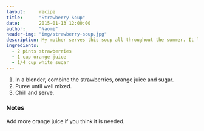 ```yaml
---
layout:     recipe
title:      "Strawberry Soup"
date:       2015-01-13 12:00:00
author:     "Naomi"
header-img: "img/strawberry-soup.jpg"
description: My mother serves this soup all throughout the summer. It looks beautiful topped with a slice of strawberry and a mint leaf.
ingredients:
  - 2 pints strawberries
  - 1 cup orange juice
  - 1/4 cup white sugar
---
```

1. In a blender, combine the strawberries, orange juice and sugar.
1. Puree until well mixed.
1. Chill and serve.

### Notes

Add more orange juice if you think it is needed.
